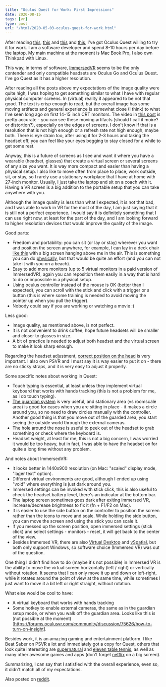 ```yaml
---
title: "Oculus Quest for Work: First Impressions"
date: 2020-08-15
tags: [vr]
type: post
url: "/html/2020-05-03-oculus-quest-for-work.html"
---
```


After reading [this](https://www.reddit.com/r/OculusGo/comments/aq5q7q/shout_out_to_immersed_devs_thanks_to_them_i_can/), [this](https://www.reddit.com/r/OculusQuest/comments/ct1wx1/bigscreen_and_immersed_vr_are_oculus_secret/) and [this](https://www.reddit.com/r/OculusQuest/comments/c6ryyu/immersed_vr_has_forever_changed_my_workflow_the/) and [this](https://blog.immersed.team/working-in-vr-8-hrs-day-e8308b6791f0), I've got Oculus Quest willing to try it for work. I am a software developer and spend 8-10 hours per day before the laptop. My main machine at the moment is Mac Book Pro, I also own Thinkpad with Linux.

This way, in terms of software, [ImmersedVR](https://immersedvr.com/) seems to be the only contender and only compatible headsets are Oculus Go and Oculus Quest.
I've go Quest as it has a higher resolution.

<!-- more -->

After reading all the posts above my expectations of the image quality were quite high, I was hoping to get something similar to what I have with regular physical computer screens.
In (virtual) reality it appeared to be not that good. The text is crisp enough to read, but the overall image has some moving artifacts and general experience is somewhat close (I think) to what I've seen long ago on first 14-15 inch CRT monitors.
The video in [this post](https://www.reddit.com/r/OculusQuest/comments/c6ryyu/immersed_vr_has_forever_changed_my_workflow_the/) is pretty accurate - you can see these moving artifacts (should I call it moire? or distortion?), especially on the edges of screens.
I don't know if that is a resolution that is not high enough or a refresh rate not high enough, maybe both.
There is eye strain too, after using it for 2-3 hours and taking the headset off, you can feel like your eyes begging to stay closed for a while to get some rest.

Anyway, this is a future of screens as I see and want it where you have a wearable (headset, glasses) that create a virtual screen or several screens of any size you want.
It is way more compact and easier than having a physical setup.
I also like to move often from place to place, work outside, sit, or stay, so I rarely use a stationary workplace that I have at home with 27-inch monitor.
Usually, I just take the laptop and sit on a coach with it. Having a VR screen is a big addition to the portable setup that you can take anywhere with you.

Although the image quality is less than what I expected, it is not that bad, and I was able to work in VR for the most of the day, I am just saying that it is still not a perfect experience.
I would say it is definitely something that I can use right now, at least for the part of the day, and I am looking forward to higher resolution devices that would improve the quality of the image.

Good parts:
- Freedom and portability: you can sit (or lay or stay) wherever you want and position the screen anywhere, for example, I can lay in a deck chair [like this](https://www.amazon.com/Sunjoy-S-DNC1384PST-B3-Zero-Gravity-Chair-Black/dp/B078MM3SKK/ref=sr_1_7?dchild=1&keywords=deck+chair&qid=1597502719&sr=8-7) with a big screen hanging above me in the air. This is something you can do [physically](https://www.youtube.com/watch?v=msfVdsh9VAQ), but that would be quite an effort (and you can not take it with you on a beach).
- Easy to add more monitors (up to 5 virtual monitors in a paid version of ImmersedVR), again you can reposition them easily in a way that is hard to do or impossible in a physical setup.
- Using oculus controller instead of the mouse is OK (better than I expected), you can scroll with the stick and click with a trigger or a button (this is where some training is needed to avoid moving the pointer up when you pull the trigger).
- Nobody could say if you are working or watching a movie :)

Less good:
- Image quality, as mentioned above, is not perfect.
- It is not convenient to drink coffee, hope future headsets will be smaller and closer to glasses in size.
- A bit of practice is needed to adjust both headset and the virtual screen to make it look sharp enough.

Regarding the headset adjustment, [correct position on the head](https://www.reddit.com/r/OculusQuest/comments/i9t4v3/remember/) is very important. I also own PSVR and I must say it is way easier to put it on - there are no sticky straps, and it is very easy to adjust it properly.

Some specific notes about working in Quest:
- Touch typing is essential, at least unless they implement virtual keyboard that works with hands tracking (this is not a problem for me, as I do touch typing).
- [The guardian system](https://support.oculus.com/guardian/) is very useful, and stationary area (vs roomscale area) is good for cases when you are sitting in place - it makes a circle around you, so no need to draw circles manually with the controller. Another good thing is that you move out of the guarded area, you start seeing the outside world through the external cameras.
- The hole around the nose is useful to peek out of the headset to grab something or check where the keyboard is.
- Headset weight, at least for me, this is not a big concern, I was worried it would be too heavy, but in fact, I was able to have the headset on for quite a long time without any problem.

And notes about ImmersedVR:
- It looks better in 1440x900 resolution (on Mac: "scaled" display mode, "lager text" option).
- Different virtual environments are good, although I ended up using "void" where everything is just dark around you.
- Immersed settings can be invoked with stick click, this is also useful to check the headset battery level, there's an indicator at the bottom bar.
- The laptop screen sometimes goes dark after exiting immersed VR, increase/decrease brightness to fix it (fn + F1/F2 on Mac).
- It is easier to use the side button on the controller to position the screen rather than the icons to move and scale. While holding the side button, you can move the screen and using the stick you can scale it.
- If you messed up the screen position, open immersed settings (stick click) and select settings - monitors - reset, it will get back to the center of the view.
- Besides Immersed VR, there are also [Virtual Desktop](https://www.vrdesktop.net/) and [vSpatial](https://www.vspatial.com/), but both only support Windows, so software choice (Immersed VR) was out of the question.

One thing I didn't find how to do (maybe it's not possible) in Immersed VR is the ability to move the virtual screen horizontally (left / right) or vertically without rotation.
It seems that I can only move it up and down or left-right, while it rotates around the point of view at the same time, while sometimes I just want to move it a bit left or right straight, without rotation.

What else would be cool to have:
- A virtual keyboard that works with hands tracking
- Some hotkey to enable external cameras, the same as in the guardian setup mode, or when you walk off the guardian area. Looks like this is (not possible at the moment)[https://forums.oculusvr.com/community/discussion/75626/how-to-turn-on-insight].

Besides work, it is an amazing gaming and entertainment platform. I like Beat Saber on PSVR a lot and immediately got a copy for Quest, others that look quite interesting are [supernatural](getsupernatural.com/) and [eleven table tennis](https://www.oculus.com/experiences/quest/1995434190525828/?locale=en_US), as well as many other awesome games and apps (don't forget [netflix](https://www.oculus.com/experiences/quest/2184912004923042/) on a big screen).

Summarizing, I can say that I satisfied with the overall experience, even so, it didn't match all of my expectations.

Also posted on [reddit](https://www.reddit.com/r/OculusQuest/comments/ia97gp/oculus_quest_for_work_first_impressions/).
